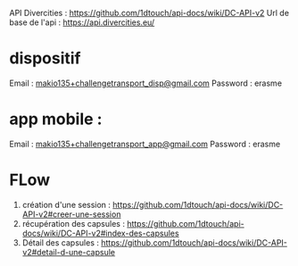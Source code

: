 API Divercities : https://github.com/1dtouch/api-docs/wiki/DC-API-v2
Url de base de l'api : https://api.divercities.eu/

# dispositif
Email : makio135+challengetransport_disp@gmail.com
Password : erasme

# app mobile :
Email : makio135+challengetransport_app@gmail.com
Password : erasme

# FLow
1. création d'une session : https://github.com/1dtouch/api-docs/wiki/DC-API-v2#creer-une-session
2. récupération des capsules : https://github.com/1dtouch/api-docs/wiki/DC-API-v2#index-des-capsules
3. Détail des capsules : https://github.com/1dtouch/api-docs/wiki/DC-API-v2#detail-d-une-capsule